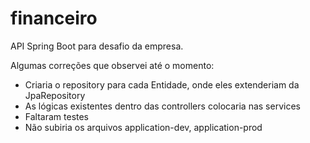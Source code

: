 # financeiro
API Spring Boot para desafio da empresa.


Algumas correções que observei até o momento:

- Criaria o repository para cada Entidade, onde eles extenderiam da JpaRepository
- As lógicas existentes dentro das controllers colocaria nas services
- Faltaram testes 
- Não subiria os arquivos application-dev, application-prod 
